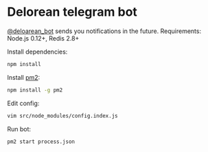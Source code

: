 # Delorean telegram bot

[@deloarean_bot](https://telegram.me/delorean_bot) sends you notifications in the future. 
Requirements: Node.js 0.12+, Redis 2.8+

Install dependencies:
```sh
npm install
```

Install [pm2](https://www.npmjs.com/package/pm2):
```sh
npm install -g pm2
```

Edit config:
```sh
vim src/node_modules/config.index.js
```

Run bot:
```
pm2 start process.json
```